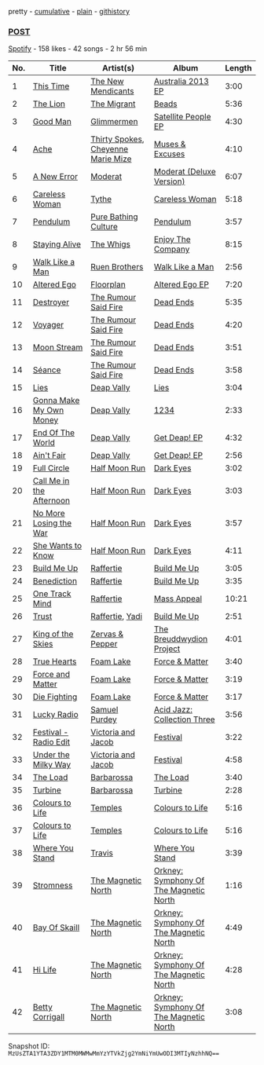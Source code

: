 pretty - [cumulative](/playlists/cumulative/1OhJNFdK6FhLToiHmx7abI.md) - [plain](/playlists/plain/1OhJNFdK6FhLToiHmx7abI) - [githistory](https://github.githistory.xyz/mackorone/spotify-playlist-archive/blob/main/playlists/plain/1OhJNFdK6FhLToiHmx7abI)

### [POST](https://open.spotify.com/playlist/1OhJNFdK6FhLToiHmx7abI)

> 

[Spotify](https://open.spotify.com/user/spotify) - 158 likes - 42 songs - 2 hr 56 min

| No. | Title | Artist(s) | Album | Length |
|---|---|---|---|---|
| 1 | [This Time](https://open.spotify.com/track/1DFf22wAhURrEt5boeKYkf) | [The New Mendicants](https://open.spotify.com/artist/5x3OulmmMZoHdhOoQaNyP5) | [Australia 2013 EP](https://open.spotify.com/album/7vyi0Q11N3dKNm3vUERkLy) | 3:00 |
| 2 | [The Lion](https://open.spotify.com/track/4KSWqcLeYmnbzHjTCe39NK) | [The Migrant](https://open.spotify.com/artist/13hjZzAush5gyfkSNWDdCd) | [Beads](https://open.spotify.com/album/4QXQtk2tTC3iaZJTytMDga) | 5:36 |
| 3 | [Good Man](https://open.spotify.com/track/14F0wusOUa115ZKxzDSExM) | [Glimmermen](https://open.spotify.com/artist/3WZv5ZbjwmA8Crda1tNqFF) | [Satellite People EP](https://open.spotify.com/album/5o6ega0gitnhkYCcTzzuZe) | 4:30 |
| 4 | [Ache](https://open.spotify.com/track/0ycyU8f8WI928fIWSqLKlg) | [Thirty Spokes](https://open.spotify.com/artist/1tqNyTGvpObEZe7mrNfSf9), [Cheyenne Marie Mize](https://open.spotify.com/artist/5GqSLrKrvXqNQEjJfEYyg3) | [Muses & Excuses](https://open.spotify.com/album/6BbGsH9dwF9BZFxrEDg6xA) | 4:10 |
| 5 | [A New Error](https://open.spotify.com/track/6OGRM4MAOlyOdhHuX0OJ6P) | [Moderat](https://open.spotify.com/artist/2exkZbmNqMKnT8LRWuxWgy) | [Moderat \(Deluxe Version\)](https://open.spotify.com/album/1FAgdEJ056QYPVEP755mE3) | 6:07 |
| 6 | [Careless Woman](https://open.spotify.com/track/2NKefbyaKdUVCYJLAlaw50) | [Tythe](https://open.spotify.com/artist/3iul5MO9XpmV7E2G9uVoER) | [Careless Woman](https://open.spotify.com/album/4x6OM54B2dPWbj5r4iYot3) | 5:18 |
| 7 | [Pendulum](https://open.spotify.com/track/3h5mswXA3LSBIybgL30uYA) | [Pure Bathing Culture](https://open.spotify.com/artist/4WrK3qZXMjfwl0dQj09QSD) | [Pendulum](https://open.spotify.com/album/2xem2ryzvfyF8NeWVWmUfn) | 3:57 |
| 8 | [Staying Alive](https://open.spotify.com/track/1n5Vpe4BjOXdjJExGBfzsL) | [The Whigs](https://open.spotify.com/artist/62gHwaZEtHenaB124IuOW8) | [Enjoy The Company](https://open.spotify.com/album/2GiP4Rl8UkIUuMVfSr6cD4) | 8:15 |
| 9 | [Walk Like a Man](https://open.spotify.com/track/5zidCUXDcTKvhZ1rP4kXxB) | [Ruen Brothers](https://open.spotify.com/artist/0CBu2ZuF5503TaauGVk1Go) | [Walk Like a Man](https://open.spotify.com/album/4Jja9rbZDgUGKdsDNoJ3hE) | 2:56 |
| 10 | [Altered Ego](https://open.spotify.com/track/2PLrNMZfxoe799PYCMir7u) | [Floorplan](https://open.spotify.com/artist/0RBnTX5xoVa1bDYt9Qbies) | [Altered Ego EP](https://open.spotify.com/album/4fbg1vlZ3XeFc1lfTfNYfb) | 7:20 |
| 11 | [Destroyer](https://open.spotify.com/track/48nTLbUtQ0Csvyr6Rscyt2) | [The Rumour Said Fire](https://open.spotify.com/artist/6WwzrdpJKQcGbMpHJfSTWj) | [Dead Ends](https://open.spotify.com/album/7zaQnKMpvdFcuSFBBY6qnr) | 5:35 |
| 12 | [Voyager](https://open.spotify.com/track/2JZvDnlpgaX5cGT0Vkudxm) | [The Rumour Said Fire](https://open.spotify.com/artist/6WwzrdpJKQcGbMpHJfSTWj) | [Dead Ends](https://open.spotify.com/album/7zaQnKMpvdFcuSFBBY6qnr) | 4:20 |
| 13 | [Moon Stream](https://open.spotify.com/track/0rg3MVdNOsWrT4lzbhKaYl) | [The Rumour Said Fire](https://open.spotify.com/artist/6WwzrdpJKQcGbMpHJfSTWj) | [Dead Ends](https://open.spotify.com/album/7zaQnKMpvdFcuSFBBY6qnr) | 3:51 |
| 14 | [Séance](https://open.spotify.com/track/5RvRLNEVyYXEvKPsHsnf51) | [The Rumour Said Fire](https://open.spotify.com/artist/6WwzrdpJKQcGbMpHJfSTWj) | [Dead Ends](https://open.spotify.com/album/7zaQnKMpvdFcuSFBBY6qnr) | 3:58 |
| 15 | [Lies](https://open.spotify.com/track/7tKvXqCJAtNlwVXuj9hnac) | [Deap Vally](https://open.spotify.com/artist/1NsvfeRzexfHjhUGqWrULl) | [Lies](https://open.spotify.com/album/7Dt4a2UhLjFPMWCJZsSPgt) | 3:04 |
| 16 | [Gonna Make My Own Money](https://open.spotify.com/track/51Iu8MoVeHIbGv69yk7vha) | [Deap Vally](https://open.spotify.com/artist/1NsvfeRzexfHjhUGqWrULl) | [1234](https://open.spotify.com/album/2gSpNhhfB6XUz5SsxquEln) | 2:33 |
| 17 | [End Of The World](https://open.spotify.com/track/7xJVgULr1O0ZESSP7Mtz4l) | [Deap Vally](https://open.spotify.com/artist/1NsvfeRzexfHjhUGqWrULl) | [Get Deap! EP](https://open.spotify.com/album/2xMmN0zsiGvG6M847oIPyn) | 4:32 |
| 18 | [Ain't Fair](https://open.spotify.com/track/5HGGY6h7dPTx7377cpsOZy) | [Deap Vally](https://open.spotify.com/artist/1NsvfeRzexfHjhUGqWrULl) | [Get Deap! EP](https://open.spotify.com/album/2xMmN0zsiGvG6M847oIPyn) | 2:56 |
| 19 | [Full Circle](https://open.spotify.com/track/682Yji3o5swGYXNUOIl5Ah) | [Half Moon Run](https://open.spotify.com/artist/3ceQN2NVlLg1hgTzljDE4n) | [Dark Eyes](https://open.spotify.com/album/61f3wyDLcmz4Red83KWaAG) | 3:02 |
| 20 | [Call Me in the Afternoon](https://open.spotify.com/track/6MYM316fEnoXjG93Ga3l1L) | [Half Moon Run](https://open.spotify.com/artist/3ceQN2NVlLg1hgTzljDE4n) | [Dark Eyes](https://open.spotify.com/album/61f3wyDLcmz4Red83KWaAG) | 3:03 |
| 21 | [No More Losing the War](https://open.spotify.com/track/30JU9jFQmoLzoiCNxoTAeE) | [Half Moon Run](https://open.spotify.com/artist/3ceQN2NVlLg1hgTzljDE4n) | [Dark Eyes](https://open.spotify.com/album/61f3wyDLcmz4Red83KWaAG) | 3:57 |
| 22 | [She Wants to Know](https://open.spotify.com/track/67yKn8Ouxo6nVQND5CyIJe) | [Half Moon Run](https://open.spotify.com/artist/3ceQN2NVlLg1hgTzljDE4n) | [Dark Eyes](https://open.spotify.com/album/61f3wyDLcmz4Red83KWaAG) | 4:11 |
| 23 | [Build Me Up](https://open.spotify.com/track/7ztgoEN6prk2CRZcZ8fACR) | [Raffertie](https://open.spotify.com/artist/5UExdZdyiChMTvMm0nATlp) | [Build Me Up](https://open.spotify.com/album/7d6F3wNa6UqrsPHE0YPrV4) | 3:05 |
| 24 | [Benediction](https://open.spotify.com/track/1fQcNoxSkB8jZn3fbSZd24) | [Raffertie](https://open.spotify.com/artist/5UExdZdyiChMTvMm0nATlp) | [Build Me Up](https://open.spotify.com/album/7d6F3wNa6UqrsPHE0YPrV4) | 3:35 |
| 25 | [One Track Mind](https://open.spotify.com/track/28NH3wEdeOhOdujr4Rk2EL) | [Raffertie](https://open.spotify.com/artist/5UExdZdyiChMTvMm0nATlp) | [Mass Appeal](https://open.spotify.com/album/0vJyIE3HSa2hcS46AIw7dp) | 10:21 |
| 26 | [Trust](https://open.spotify.com/track/1iTi7DFpSstJ5nRB66FAni) | [Raffertie](https://open.spotify.com/artist/5UExdZdyiChMTvMm0nATlp), [Yadi](https://open.spotify.com/artist/07MxlqJkTQAH8jHkTLii9l) | [Build Me Up](https://open.spotify.com/album/7d6F3wNa6UqrsPHE0YPrV4) | 2:51 |
| 27 | [King of the Skies](https://open.spotify.com/track/39stxXWaixIA5u3jFDLVox) | [Zervas & Pepper](https://open.spotify.com/artist/2lFC8l5L6rI3pFIUMYqgBa) | [The Breuddwydion Project](https://open.spotify.com/album/6lyqkpobKPFDjAYvrMZ435) | 4:01 |
| 28 | [True Hearts](https://open.spotify.com/track/57B5lp7kSs3ygoD4MYnkS2) | [Foam Lake](https://open.spotify.com/artist/4fdfzUkkOlbqlVZ4eJYfGw) | [Force & Matter](https://open.spotify.com/album/5SpDOeXUwACtQVpvBjGxN9) | 3:40 |
| 29 | [Force and Matter](https://open.spotify.com/track/1TlLslThkHEYRv0El6yJgS) | [Foam Lake](https://open.spotify.com/artist/4fdfzUkkOlbqlVZ4eJYfGw) | [Force & Matter](https://open.spotify.com/album/5SpDOeXUwACtQVpvBjGxN9) | 3:19 |
| 30 | [Die Fighting](https://open.spotify.com/track/2CdKvgNRJNJW9GUNnYJjUm) | [Foam Lake](https://open.spotify.com/artist/4fdfzUkkOlbqlVZ4eJYfGw) | [Force & Matter](https://open.spotify.com/album/5SpDOeXUwACtQVpvBjGxN9) | 3:17 |
| 31 | [Lucky Radio](https://open.spotify.com/track/4r2ICJBwicAMvjWVzaRa2B) | [Samuel Purdey](https://open.spotify.com/artist/091X0cjQWH2gYl5ky87kQB) | [Acid Jazz: Collection Three](https://open.spotify.com/album/3B43xFkukDCqxcqqD0dfKQ) | 3:56 |
| 32 | [Festival \- Radio Edit](https://open.spotify.com/track/7Dtl25EYWPTXeRDUvEOJUP) | [Victoria and Jacob](https://open.spotify.com/artist/6ws4rEil3pTlEKQL6hdUMt) | [Festival](https://open.spotify.com/album/6QtABY6mqxKeE4SCsTGeER) | 3:22 |
| 33 | [Under the Milky Way](https://open.spotify.com/track/0dE6U4E1rjuEWsLKDDvnzO) | [Victoria and Jacob](https://open.spotify.com/artist/6ws4rEil3pTlEKQL6hdUMt) | [Festival](https://open.spotify.com/album/6QtABY6mqxKeE4SCsTGeER) | 4:58 |
| 34 | [The Load](https://open.spotify.com/track/626LHjvlbmTNrpwS9wcyLa) | [Barbarossa](https://open.spotify.com/artist/2P9E82N4cW2AmY2IXjq0C2) | [The Load](https://open.spotify.com/album/7xCJjAjqOWauW5TLe6t9jz) | 3:40 |
| 35 | [Turbine](https://open.spotify.com/track/6XO0Irn7ugSSj1DxnHaOkS) | [Barbarossa](https://open.spotify.com/artist/2P9E82N4cW2AmY2IXjq0C2) | [Turbine](https://open.spotify.com/album/3sCTzhAmcEyAb3BeeUlv8H) | 2:28 |
| 36 | [Colours to Life](https://open.spotify.com/track/5NM5JuRUbMH5pNf82o6UZ7) | [Temples](https://open.spotify.com/artist/4ogwGU9VPWrnVBs1GEwZVV) | [Colours to Life](https://open.spotify.com/album/3BHnYX23pp5jReGw1AGwLr) | 5:16 |
| 37 | [Colours to Life](https://open.spotify.com/track/5NM5JuRUbMH5pNf82o6UZ7) | [Temples](https://open.spotify.com/artist/4ogwGU9VPWrnVBs1GEwZVV) | [Colours to Life](https://open.spotify.com/album/3BHnYX23pp5jReGw1AGwLr) | 5:16 |
| 38 | [Where You Stand](https://open.spotify.com/track/3mWtzp2d7ziEVnfVikhiTg) | [Travis](https://open.spotify.com/artist/3bUwxJgNakzYKkqAVgZLlh) | [Where You Stand](https://open.spotify.com/album/46d9t2D3hgNQRSeZGD6C13) | 3:39 |
| 39 | [Stromness](https://open.spotify.com/track/0OCXV3HaicYzlJnkynMnon) | [The Magnetic North](https://open.spotify.com/artist/7kDENNLAOgnizz0fgUB6PX) | [Orkney: Symphony Of The Magnetic North](https://open.spotify.com/album/2sO3ITzbEmALfoRLTQOhQk) | 1:16 |
| 40 | [Bay Of Skaill](https://open.spotify.com/track/1wU8wVNHj6dLThLtzF0B90) | [The Magnetic North](https://open.spotify.com/artist/7kDENNLAOgnizz0fgUB6PX) | [Orkney: Symphony Of The Magnetic North](https://open.spotify.com/album/2sO3ITzbEmALfoRLTQOhQk) | 4:49 |
| 41 | [Hi Life](https://open.spotify.com/track/3HOeCVPb0C9jRCvSNa1ZS7) | [The Magnetic North](https://open.spotify.com/artist/7kDENNLAOgnizz0fgUB6PX) | [Orkney: Symphony Of The Magnetic North](https://open.spotify.com/album/2sO3ITzbEmALfoRLTQOhQk) | 4:28 |
| 42 | [Betty Corrigall](https://open.spotify.com/track/2hqlTy6qjYfIyEav2Bts5C) | [The Magnetic North](https://open.spotify.com/artist/7kDENNLAOgnizz0fgUB6PX) | [Orkney: Symphony Of The Magnetic North](https://open.spotify.com/album/2sO3ITzbEmALfoRLTQOhQk) | 3:08 |

Snapshot ID: `MzUsZTA1YTA3ZDY1MTM0MWMwMmYzYTVkZjg2YmNiYmUwODI3MTIyNzhhNQ==`
